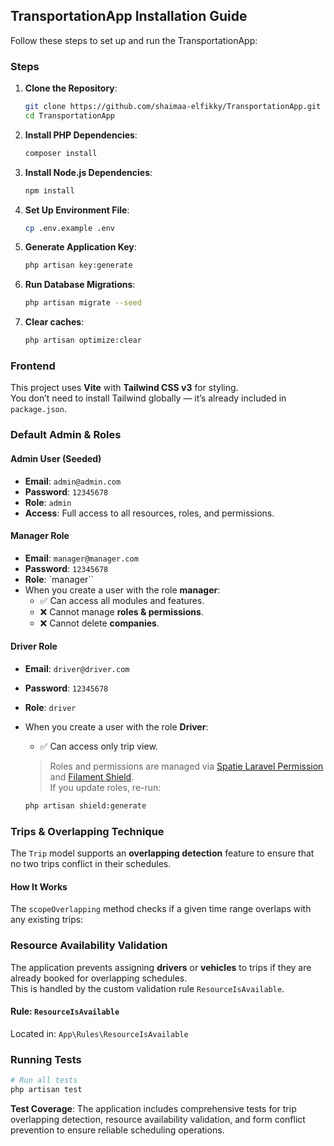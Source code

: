 ## TransportationApp Installation Guide

Follow these steps to set up and run the TransportationApp:

### Steps

1. **Clone the Repository**:
   ```bash
   git clone https://github.com/shaimaa-elfikky/TransportationApp.git
   cd TransportationApp
   ```

2. **Install PHP Dependencies**:
   ```bash
   composer install
   ```

3. **Install Node.js Dependencies**:
   ```bash
   npm install
   ```
4. **Set Up Environment File**:
   ```bash
   cp .env.example .env
   ```
5. **Generate Application Key**:
   ```bash
   php artisan key:generate
   ```
6. **Run Database Migrations**:
   ```bash
   php artisan migrate --seed
   ```

8. **Clear caches**:
   ```bash
   php artisan optimize:clear
   ```

###  Frontend
   This project uses **Vite** with **Tailwind CSS v3** for styling.  
   You don’t need to install Tailwind globally — it’s already included in `package.json`.  


###  Default Admin & Roles

#### Admin User (Seeded)
- **Email**: `admin@admin.com`  
- **Password**: `12345678`  
- **Role**: `admin`  
- **Access**: Full access to all resources, roles, and permissions.

#### Manager Role
- **Email**: `manager@manager.com`  
- **Password**: `12345678`  
- **Role**: `manager``  
- When you create a user with the role **manager**:
  - ✅ Can access all modules and features.  
  - ❌ Cannot manage **roles & permissions**.  
  - ❌ Cannot delete **companies**. 

#### Driver Role
- **Email**: `driver@driver.com`  
- **Password**: `12345678`  
- **Role**: `driver`  
- When you create a user with the role **Driver**:
  - ✅ Can access only trip view.     

   > Roles and permissions are managed via [Spatie Laravel Permission](https://spatie.be/docs/laravel-permission) and [Filament Shield](https://github.com/bezhanSalleh/filament-shield).  
   > If you update roles, re-run:
   ```bash
   php artisan shield:generate


###  Trips & Overlapping Technique

   The `Trip` model supports an **overlapping detection** feature to ensure that no two trips conflict in their schedules.

####  How It Works
   The `scopeOverlapping` method checks if a given time range overlaps with any existing trips:

 


###  Resource Availability Validation

   The application prevents assigning **drivers** or **vehicles** to trips if they are already booked for overlapping schedules.  
   This is handled by the custom validation rule `ResourceIsAvailable`.

####  Rule: `ResourceIsAvailable`

   Located in: `App\Rules\ResourceIsAvailable`

### Running Tests
   ```bash
   # Run all tests
   php artisan test
   ```

**Test Coverage**: The application includes comprehensive tests for trip overlapping detection, resource availability validation, and form conflict prevention to ensure reliable scheduling operations.




